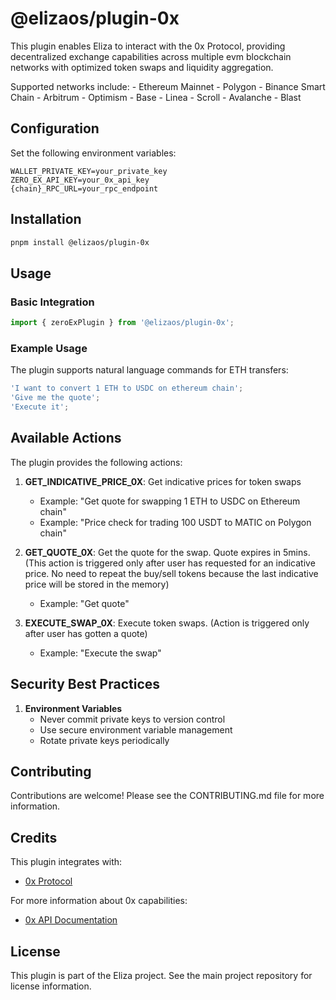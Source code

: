 # @elizaos/plugin-0x

This plugin enables Eliza to interact with the 0x Protocol, providing decentralized exchange capabilities across multiple evm blockchain networks with optimized token swaps and liquidity aggregation.

Supported networks include: - Ethereum Mainnet - Polygon - Binance Smart Chain - Arbitrum - Optimism - Base - Linea - Scroll - Avalanche - Blast

## Configuration

Set the following environment variables:

```env
WALLET_PRIVATE_KEY=your_private_key
ZERO_EX_API_KEY=your_0x_api_key
{chain}_RPC_URL=your_rpc_endpoint
```

## Installation

```bash
pnpm install @elizaos/plugin-0x
```

## Usage

### Basic Integration

```typescript
import { zeroExPlugin } from '@elizaos/plugin-0x';
```

### Example Usage

The plugin supports natural language commands for ETH transfers:

```typescript
'I want to convert 1 ETH to USDC on ethereum chain';
'Give me the quote';
'Execute it';
```

## Available Actions

The plugin provides the following actions:

1. **GET_INDICATIVE_PRICE_0X**: Get indicative prices for token swaps

   - Example: "Get quote for swapping 1 ETH to USDC on Ethereum chain"
   - Example: "Price check for trading 100 USDT to MATIC on Polygon chain"

2. **GET_QUOTE_0X**: Get the quote for the swap. Quote expires in 5mins. (This action is triggered only after user has requested for an indicative price. No need to repeat the buy/sell tokens because the last indicative price will be stored in the memory)

   - Example: "Get quote"

3. **EXECUTE_SWAP_0X**: Execute token swaps. (Action is triggered only after user has gotten a quote)
   - Example: "Execute the swap"

## Security Best Practices

1. **Environment Variables**
   - Never commit private keys to version control
   - Use secure environment variable management
   - Rotate private keys periodically

## Contributing

Contributions are welcome! Please see the CONTRIBUTING.md file for more information.

## Credits

This plugin integrates with:

- [0x Protocol](https://0x.org/)

For more information about 0x capabilities:

- [0x API Documentation](https://0x.org/docs/api)

## License

This plugin is part of the Eliza project. See the main project repository for license information.
